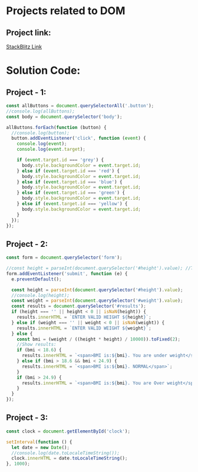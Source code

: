 # Projects related to DOM

## Project link:
[StackBlitz Link](https://stackblitz.com/edit/stackblitz-starters-ph2tdr?description=HTML/CSS/JS%20Starter&file=1-ColorSwitcher%2Findex.html,1-ColorSwitcher%2Fstyle.css,1-ColorSwitcher%2Fscript.js&terminalHeight=10&title=Static%20Starter)

# Solution Code:
## Project - 1:
```javascript
const allButtons = document.querySelectorAll('.button');
//console.log(allButtons);
const body = document.querySelector('body');

allButtons.forEach(function (button) {
  //console.log(button);
  button.addEventListener('click', function (event) {
    console.log(event);
    console.log(event.target);

    if (event.target.id === 'grey') {
      body.style.backgroundColor = event.target.id;
    } else if (event.target.id === 'red') {
      body.style.backgroundColor = event.target.id;
    } else if (event.target.id === 'blue') {
      body.style.backgroundColor = event.target.id;
    } else if (event.target.id === 'green') {
      body.style.backgroundColor = event.target.id;
    } else if (event.target.id === 'yellow') {
      body.style.backgroundColor = event.target.id;
    }
  });
});

```

## Project - 2:
```javascript
const form = document.querySelector('form');

//const height = parseInt(document.querySelector('#height').value); //This will give you empty values
form.addEventListener('submit', function (e) {
  e.preventDefault();

  const height = parseInt(document.querySelector('#height').value);
  //console.log(height);
  const weight = parseInt(document.querySelector('#weight').value);
  const results = document.querySelector('#results');
  if (height === '' || height < 0 || isNaN(height)) {
    results.innerHTML = `ENTER VALID HEIGHT ${height}`;
  } else if (weight === '' || weight < 0 || isNaN(weight)) {
    results.innerHTML = `ENTER VALID WEIGHT ${weight}`;
  } else {
    const bmi = (weight / ((height * height) / 10000)).toFixed(2);
    //Show results:
    if (bmi < 18.6) {
      results.innerHTML = `<span>BMI is:${bmi}. You are under weight</span>`;
    } else if (bmi > 18.6 && bmi < 24.9) {
      results.innerHTML = `<span>BMI is:${bmi}. NORMAL</span>`;
    }
    if (bmi > 24.9) {
      results.innerHTML = `<span>BMI is:${bmi}. You are Over weight</span>`;
    }
  }
});

```

## Project - 3:
```javascript
const clock = document.getElementById('clock');

setInterval(function () {
  let date = new Date();
  //console.log(date.toLocaleTimeString());
  clock.innerHTML = date.toLocaleTimeString();
}, 1000);

```